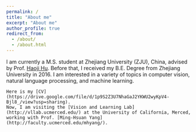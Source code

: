 ```yaml
---
permalink: /
title: "About me"
excerpt: "About me"
author_profile: true
redirect_from: 
  - /about/
  - /about.html
---
```

I am currently a M.S. student at Zhejiang University (ZJU), China, advised by Prof. [Haoji Hu](https://person.zju.edu.cn/en/huhaoji). Before that, I received my  B.E. Degree from Zhejiang University in 2016. I am interested in a variety of topics in computer vision, natural language processing, and machine learning. 

    Here is my [CV](https://drive.google.com/file/d/1p9S2Z3U7NhaGaJ2YKWU2wyKpV4-Bjl8_/view?usp=sharing).
    Now, I am visiting the [Vision and Learning Lab](http://vllab.ucmerced.edu/) at the University of California, Merced, working with Prof. [Ming-Hsuan Yang](http://faculty.ucmerced.edu/mhyang/). 